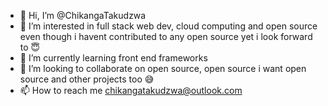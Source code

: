 - 👋 Hi, I’m @ChikangaTakudzwa
- 👀 I’m interested in full stack web dev, cloud computing and open source even though i havent contributed to any open source yet i look forward to 😇
- 🌱 I’m currently learning front end frameworks 
- 💞️ I’m looking to collaborate on open source, open source i want open source and other projects too 😅
- 📫 How to reach me chikangatakudzwa@outlook.com

<!---
ChikangaTakudzwa/ChikangaTakudzwa is a ✨ special ✨ repository because its `README.md` (this file) appears on your GitHub profile.
You can click the Preview link to take a look at your changes.
--->
